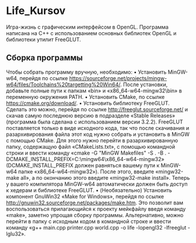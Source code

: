 # Life_Kursov

Игра-жизнь с графическим интерфейсом в OpenGL. Программа написана на C++ с использованием основных библиотек OpenGL и библиотеки утилит FreeGLUT.

## Сборка программы

Чтобы собрать программу вручную, необходимо:
•	Установить MinGW-w64, перейдя по ссылке https://sourceforge.net/projects/mingw-w64/files/Toolchains%20targetting%20Win64/. После установки, добавьте полные пути к папкам «bin» и «x86_64-w64-mingw32\bin» в переменную окружения PATH.
•	Установить CMake, по ссылке https://cmake.org/download/.
•	Установить библиотеку FreeGLUT. Сделать это можно, перейдя по ссылке http://freeglut.sourceforge.net/ и скачав самую последнюю версию в подразделе «Stable Releases» (программа была сделана с использованием версии 3.2.2). FreeGLUT поставляется только в виде исходного кода, так что после скачивания и разархивирования файла этот код нужно собрать и установить в MinGW с помощью CMake. Для этого нужно перейти в разархивированную папку, содержащую файл «CMakeLists.txt», с помощью командной строки и ввести команду «cmake -G "MinGW Makefiles" -S . -B . -DCMAKE_INSTALL_PREFIX=C:\mingw64\x86_64-w64-mingw32» (DCMAKE_INSTALL_PREFIX должен равняться вашему пути к MinGW-w64 папке «x86_64-w64-mingw32»). После этого, введите «mingw32-make all», а по окончанию этого введите «mingw32-make install». Теперь у вашего компилятора MinGW-w64 автоматически должен быть доступ к хедерам и библиотеке FreeGLUT.
•	(Необязательно) Установить компонент GnuWin32 «Make for Windows», перейдя по ссылке http://gnuwin32.sourceforge.net/packages/make.htm. Это позволит вам воспользоваться прилагающийся к проекту мейкфайлу введя команду «make», заметно упрощая сборку программы. Альтернативно, можно перейти в папку с исходным кодом в командной строке и ввести команду «g++ main.cpp printer.cpp world.cpp -o life -lopengl32 -lfreeglut -lglu32».
